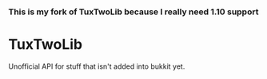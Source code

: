 ### This is my fork of TuxTwoLib because I really need 1.10 support

# TuxTwoLib
Unofficial API for stuff that isn't added into bukkit yet.
